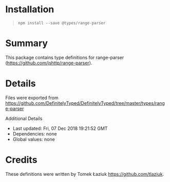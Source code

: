 # Installation

> `npm install --save @types/range-parser`

# Summary

This package contains type definitions for range-parser (https://github.com/jshttp/range-parser).

# Details

Files were exported from https://github.com/DefinitelyTyped/DefinitelyTyped/tree/master/types/range-parser

Additional Details

* Last updated: Fri, 07 Dec 2018 19:21:52 GMT
* Dependencies: none
* Global values: none

# Credits

These definitions were written by Tomek Łaziuk <https://github.com/tlaziuk>.
